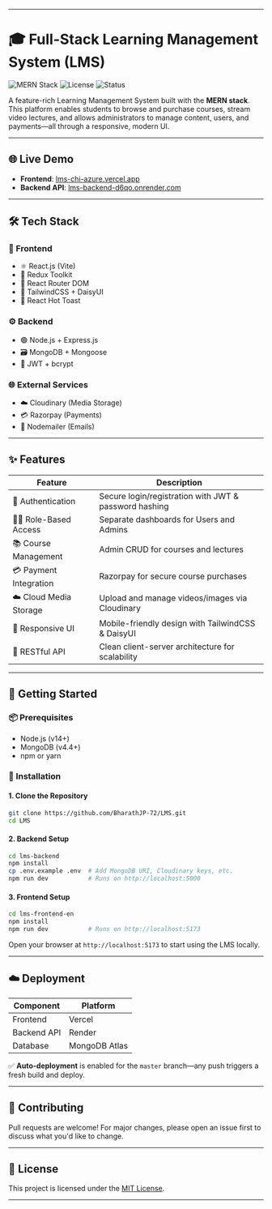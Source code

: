 

---

# 🎓 Full-Stack Learning Management System (LMS)

![MERN Stack](https://img.shields.io/badge/Stack-MERN-blueviolet)
![License](https://img.shields.io/badge/License-MIT-green)
![Status](https://img.shields.io/badge/Status-Production--Ready-brightgreen)

A feature-rich Learning Management System built with the **MERN stack**. This platform enables students to browse and purchase courses, stream video lectures, and allows administrators to manage content, users, and payments—all through a responsive, modern UI.

---

## 🌐 Live Demo

- **Frontend**: [lms-chi-azure.vercel.app](https://lms-chi-azure.vercel.app)  
- **Backend API**: [lms-backend-d6qo.onrender.com](https://lms-backend-d6qo.onrender.com)

---

## 🛠️ Tech Stack

### 🔮 Frontend

- ⚛️ React.js (Vite)
- 🧠 Redux Toolkit
- 🧭 React Router DOM
- 🎨 TailwindCSS + DaisyUI
- 🔔 React Hot Toast

### ⚙️ Backend

- 🟢 Node.js + Express.js
- 🗃️ MongoDB + Mongoose
- 🔐 JWT + bcrypt

### 🌐 External Services

- ☁️ Cloudinary (Media Storage)
- 💳 Razorpay (Payments)
- 📧 Nodemailer (Emails)

---

## ✨ Features

| Feature                        | Description                                                                 |
|-------------------------------|-----------------------------------------------------------------------------|
| 🔐 Authentication             | Secure login/registration with JWT & password hashing                      |
| 🧑‍💼 Role-Based Access         | Separate dashboards for Users and Admins                                   |
| 📚 Course Management           | Admin CRUD for courses and lectures                                        |
| 💳 Payment Integration         | Razorpay for secure course purchases                                       |
| ☁️ Cloud Media Storage         | Upload and manage videos/images via Cloudinary                             |
| 📱 Responsive UI               | Mobile-friendly design with TailwindCSS & DaisyUI                          |
| 🔁 RESTful API                 | Clean client-server architecture for scalability                           |

---

## 🚀 Getting Started

### 📦 Prerequisites

- Node.js (v14+)
- MongoDB (v4.4+)
- npm or yarn

### 🧰 Installation

#### 1. Clone the Repository

```bash
git clone https://github.com/BharathJP-72/LMS.git
cd LMS
```

#### 2. Backend Setup

```bash
cd lms-backend
npm install
cp .env.example .env  # Add MongoDB URI, Cloudinary keys, etc.
npm run dev           # Runs on http://localhost:5000
```

#### 3. Frontend Setup

```bash
cd lms-frontend-en
npm install
npm run dev           # Runs on http://localhost:5173
```

Open your browser at `http://localhost:5173` to start using the LMS locally.

---

## ☁️ Deployment

| Component   | Platform       |
|-------------|----------------|
| Frontend    | Vercel         |
| Backend API | Render         |
| Database    | MongoDB Atlas  |

✅ **Auto-deployment** is enabled for the `master` branch—any push triggers a fresh build and deploy.

---

## 🤝 Contributing

Pull requests are welcome! For major changes, please open an issue first to discuss what you'd like to change.

---

## 📄 License

This project is licensed under the [MIT License](LICENSE).

---



